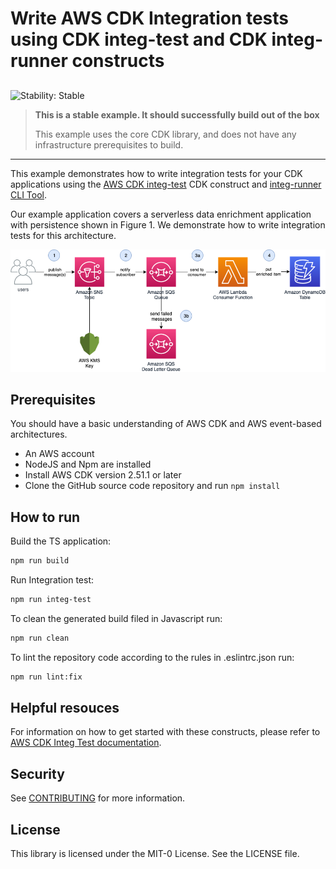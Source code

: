 # Write AWS CDK Integration tests using CDK integ-test and CDK integ-runner constructs

## <!--BEGIN STABILITY BANNER-->

![Stability: Stable](https://img.shields.io/badge/stability-Stable-success.svg?style=for-the-badge)

> **This is a stable example. It should successfully build out of the box**
>
> This example uses the core CDK library, and does not have any infrastructure prerequisites to build.

---

<!--END STABILITY BANNER-->

This example demonstrates how to write integration tests for your CDK applications using the [AWS CDK integ-test](https://docs.aws.amazon.com/cdk/api/v2/docs/integ-tests-alpha-readme.html) CDK construct and [integ-runner CLI Tool](https://github.com/aws/aws-cdk/tree/main/packages/%40aws-cdk/integ-runner).

Our example application covers a serverless data enrichment application with persistence shown in Figure 1. We demonstrate how to write integration tests for this architecture. 

![Figure 1](./images/sample-architecture.png)

## Prerequisites

You should have a basic understanding of AWS CDK and AWS event-based architectures.

- An AWS account
- NodeJS and Npm are installed
- Install AWS CDK version 2.51.1 or later
- Clone the GitHub source code repository and run `npm install`

## How to run

Build the TS application:

```bash
npm run build
```

Run Integration test:

```bash
npm run integ-test
```

To clean the generated build filed in Javascript run:

```bash
npm run clean
```

To lint the repository code according to the rules in .eslintrc.json run:

```bash
npm run lint:fix
```

## Helpful resouces
For information on how to get started with these constructs, please refer to [AWS CDK Integ Test documentation](https://docs.aws.amazon.com/cdk/api/v2/docs/integ-tests-alpha-readme.html).

## Security

See [CONTRIBUTING](CONTRIBUTING.md#security-issue-notifications) for more information.

## License

This library is licensed under the MIT-0 License. See the LICENSE file.
